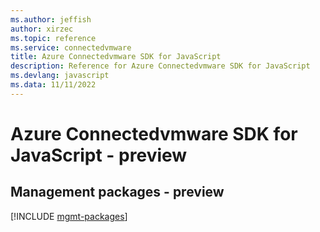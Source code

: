 ```yaml
---
ms.author: jeffish
author: xirzec
ms.topic: reference
ms.service: connectedvmware
title: Azure Connectedvmware SDK for JavaScript
description: Reference for Azure Connectedvmware SDK for JavaScript
ms.devlang: javascript
ms.data: 11/11/2022
---
```

# Azure Connectedvmware SDK for JavaScript - preview

## Management packages - preview
[!INCLUDE [mgmt-packages](connectedvmware-mgmt-index.md)]